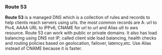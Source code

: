 ### Route 53

**Route 53** is a managed DNS which is a collection of rules and records to help clients reach servers using urls. the most common records are A: url to Piv4, AAAA URL to IPPv6, CNAME for url to url and Alias utl to aws resource. Route 53 can work with public or private domains. It also has load balancing using DNS not IP, called client side load balancing, health checks and routing policies based on geolocation, failover, latency,etc. Use Alias instead of CNAME because it is faster.
